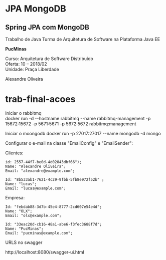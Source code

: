 # JPA MongoDB

## Spring JPA com MongoDB    

Trabalho de Java Turma de Arquitetura de Software na Plataforma Java EE  

**PucMinas**   

Curso: Arquitetura de Software Distribuído  
Oferta: 10 – 2018/02  
Unidade: Praça Liberdade  

Alexandre Oliveira  
# trab-final-acoes
  
  
Iniciar o rabbitmq  
docker run -d --hostname rabbitmq --name rabbitmq-management -p 15672:15672 -p 5671:5671 -p 5672:5672 rabbitmq:management  

Iniciar o moongodb
docker run -p 27017:27017 --name mongodb -d mongo  

Configurar o e-mail na classe "EmailConfig" e "EmailSender":

Clientes:

    id: 2557-44f7-be0d-4d02843dbf66");
	Name: "Alexandre Oliveira";
	Email: "alexandre@example.com";

	Id: "8b533ab1-7621-4c29-9fbb-5fb8e972f52b" ;
	Name: "lucas";
	Email: "lucas@example.com";
	
Empresa: 

	Id: "febdab88-3d7b-45e4-8777-2cd607e54e4d";
	Name: "OLX";
	Email: "olx@example.com";

	Id: "33eac20d-cb16-48a1-abe6-f3fec3688f7d";
	Name: "PucMinas";
	Email: "pucminas@example.com";
	
URLS no swagger

http://localhost:8080/swagger-ui.html

	
		